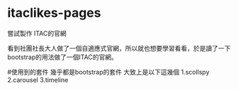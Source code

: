# itaclikes-pages
嘗試製作 ITAC的官網

看到社團社長大人做了一個自適應式官網，所以就也想要學習看看，於是讀了一下bootstrap的用法做了一個ITAC的官網。

#使用到的套件
幾乎都是bootstrap的套件
大致上是以下這幾個
  1.scollspy
  2.carousel
  3.timeline
